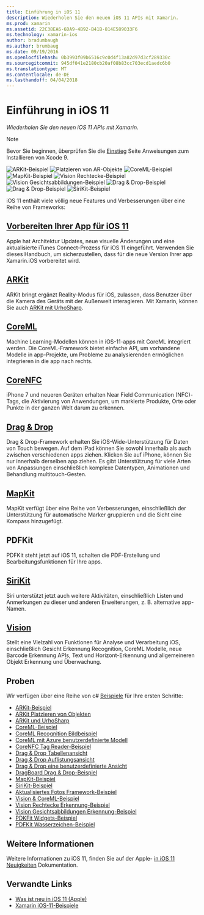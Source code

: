 ```yaml
---
title: Einführung in iOS 11
description: Wiederholen Sie den neuen iOS 11 APIs mit Xamarin.
ms.prod: xamarin
ms.assetid: 22C38EA6-6DA9-4B92-B41B-814E589033F6
ms.technology: xamarin-ios
author: bradumbaugh
ms.author: brumbaug
ms.date: 09/19/2016
ms.openlocfilehash: 0b3993f09b6516c9c0d4f13a82d97d3cf289330c
ms.sourcegitcommit: 945df041e2180cb20af08b83cc703ecd1aedc6b0
ms.translationtype: MT
ms.contentlocale: de-DE
ms.lasthandoff: 04/04/2018
---
```

# <a name="introduction-to-ios-11"></a>Einführung in iOS 11

_Wiederholen Sie den neuen iOS 11 APIs mit Xamarin._

> [!NOTE]
> Bevor Sie beginnen, überprüfen Sie die [Einstieg](get-started.md) Seite Anweisungen zum Installieren von Xcode 9.

![ARKit-Beispiel](images/arkit.png) ![Platzieren von AR-Objekte](images/arkit2.png) ![CoreML-Beispiel](images/coreml.png) ![MapKit-Beispiel](images/mapkit.png) ![Vision Rechtecke-Beispiel](images/vision1.png) ![Vision Gesichtsabbildungen-Beispiel](images/vision2.png) ![Drag & Drop-Beispiel](images/drag-drop.png) ![Drag & Drop-Beispiel](images/drag-drop2.png) ![SiriKit-Beispiel](images/sirikit.png)

iOS 11 enthält viele völlig neue Features und Verbesserungen über eine Reihe von Frameworks:

## <a name="preparing-your-app-for-ios-11updating-your-appindexmd"></a>[Vorbereiten Ihrer App für iOS 11](updating-your-app/index.md)

Apple hat Architektur Updates, neue visuelle Änderungen und eine aktualisierte iTunes Connect-Prozess für iOS 11 eingeführt. Verwenden Sie dieses Handbuch, um sicherzustellen, dass für die neue Version Ihrer app Xamarin.iOS vorbereitet wird.

## <a name="arkitarkitindexmd"></a>[ARKit](arkit/index.md)

ARKit bringt ergänzt Reality-Modus für iOS, zulassen, dass Benutzer über die Kamera des Geräts mit der Außenwelt interagieren.
Mit Xamarin, können Sie auch [ARKit mit UrhoSharp](arkit/urhosharp.md).

## <a name="coremlcoremlmd"></a>[CoreML](coreml.md)

Machine Learning-Modellen können in iOS-11-apps mit CoreML integriert werden. Die CoreML-Framework bietet einfache API, um vorhandene Modelle in app-Projekte, um Probleme zu analysierenden ermöglichen integrieren in die app nach rechts.

## <a name="corenfccorenfcmd"></a>[CoreNFC](corenfc.md)

iPhone 7 und neueren Geräten erhalten Near Field Communication (NFC)-Tags, die Aktivierung von Anwendungen, um markierte Produkte, Orte oder Punkte in der ganzen Welt darum zu erkennen.

## <a name="drag-and-dropdrag-and-dropmd"></a>[Drag & Drop](drag-and-drop.md)

Drag & Drop-Framework erhalten Sie iOS-Wide-Unterstützung für Daten von Touch bewegen. Auf dem iPad können Sie sowohl innerhalb als auch zwischen verschiedenen apps ziehen. Klicken Sie auf iPhone, können Sie nur innerhalb derselben app ziehen. Es gibt Unterstützung für viele Arten von Anpassungen einschließlich komplexe Datentypen, Animationen und Behandlung multitouch-Gesten.

## <a name="mapkitmapkitmd"></a>[MapKit](mapkit.md)

MapKit verfügt über eine Reihe von Verbesserungen, einschließlich der Unterstützung für automatische Marker gruppieren und die Sicht eine Kompass hinzugefügt.

## <a name="pdfkit"></a>PDFKit

PDFKit steht jetzt auf iOS 11, schalten die PDF-Erstellung und Bearbeitungsfunktionen für Ihre apps.

## <a name="sirikitsirikitmd"></a>[SiriKit](sirikit.md)

Siri unterstützt jetzt auch weitere Aktivitäten, einschließlich Listen und Anmerkungen zu dieser und anderen Erweiterungen, z. B. alternative app-Namen.

## <a name="visionvisionmd"></a>[Vision](vision.md)

Stellt eine Vielzahl von Funktionen für Analyse und Verarbeitung iOS, einschließlich Gesicht Erkennung Recognition, CoreML Modelle, neue Barcode Erkennung APIs, Text und Horizont-Erkennung und allgemeineren Objekt Erkennung und Überwachung.

## <a name="samples"></a>Proben

Wir verfügen über eine Reihe von c# [Beispiele](https://developer.xamarin.com/samples/ios/iOS11/) für Ihre ersten Schritte:

* [ARKit-Beispiel](https://developer.xamarin.com/samples/monotouch/ios11/ARKitSample/)
* [ARKit Platzieren von Objekten](https://developer.xamarin.com/samples/monotouch/ios11/ARKitPlacingObjects/)
* [ARKit und UrhoSharp](arkit/urhosharp.md)
* [CoreML-Beispiel](https://developer.xamarin.com/samples/monotouch/ios11/CoreML)
* [CoreML Recognition Bildbeispiel](https://developer.xamarin.com/samples/monotouch/ios11/CoreMLImageRecognition)
* [CoreML mit Azure benutzerdefinierte Modell](https://developer.xamarin.com/samples/monotouch/ios11/CoreMLAzureModel)
* [CoreNFC Tag Reader-Beispiel](https://developer.xamarin.com/samples/monotouch/ios11/NFCTagReader/)
* [Drag & Drop Tabellenansicht](https://developer.xamarin.com/samples/monotouch/ios11/DragAndDropTableView)
* [Drag & Drop Auflistungsansicht](https://developer.xamarin.com/samples/monotouch/ios11/DragAndDropCollectionView)
* [Drag & Drop eine benutzerdefinierte Ansicht](https://developer.xamarin.com/samples/monotouch/ios11/DragAndDropCustomView)
* [DragBoard Drag & Drop-Beispiel](https://developer.xamarin.com/samples/monotouch/ios11/DragAndDropDragBoard)
* [MapKit-Beispiel](https://developer.xamarin.com/samples/monotouch/ios11/MapKitSample)
* [SiriKit-Beispiel](https://developer.xamarin.com/samples/monotouch/ios11/SiriKitSample/)
* [Aktualisiertes Fotos Framework-Beispiel](https://developer.xamarin.com/samples/monotouch/ios11/SamplePhotoApp/)
* [Vision & CoreML-Beispiel](https://developer.xamarin.com/samples/monotouch/ios11/CoreMLVision)
* [Vision Rechtecke Erkennung-Beispiel](https://developer.xamarin.com/samples/monotouch/ios11/VisionRects)
* [Vision Gesichtsabbildungen Erkennung-Beispiel](https://developer.xamarin.com/samples/monotouch/ios11/VisionFaces)
* [PDKFit Widgets-Beispiel](https://developer.xamarin.com/samples/monotouch/ios11/PDFAnnotationWidgetsAdvanced)
* [PDFKit Wasserzeichen-Beispiel](https://developer.xamarin.com/samples/monotouch/ios11/PDFDocumentWatermark)

## <a name="more-information"></a>Weitere Informationen

Weitere Informationen zu iOS 11, finden Sie auf der Apple- [in iOS 11 Neuigkeiten](https://developer.apple.com/ios/) Dokumentation.


## <a name="related-links"></a>Verwandte Links

- [Was ist neu in iOS 11 (Apple)](https://developer.apple.com/ios/)
- [Xamarin iOS-11-Beispiele](https://developer.xamarin.com/samples/ios/iOS11/)
